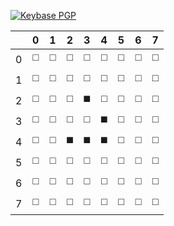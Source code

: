 [![Keybase PGP](https://img.shields.io/keybase/pgp/mchevestrier)](https://keybase.io/mchevestrier)

|   | 0 | 1 | 2 | 3 | 4 | 5 | 6 | 7 |
| - | - | - | - | - | - | - | - | - |
| 0 |◻️|◻️|◻️|◻️|◻️|◻️|◻️|◻️|◻️|
| 1 |◻️|◻️|◻️|◻️|◻️|◻️|◻️|◻️|◻️|
| 2 |◻️|◻️|◻️|◼️|◻️|◻️|◻️|◻️|◻️|
| 3 |◻️|◻️|◻️|◻️|◼️|◻️|◻️|◻️|◻️|
| 4 |◻️|◻️|◼️|◼️|◼️|◻️|◻️|◻️|◻️|
| 5 |◻️|◻️|◻️|◻️|◻️|◻️|◻️|◻️|◻️|
| 6 |◻️|◻️|◻️|◻️|◻️|◻️|◻️|◻️|◻️|
| 7 |◻️|◻️|◻️|◻️|◻️|◻️|◻️|◻️|◻️|

